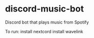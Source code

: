 # discord-music-bot
Discord bot that plays music from Spotify

To run:
install nextcord
install wavelink
